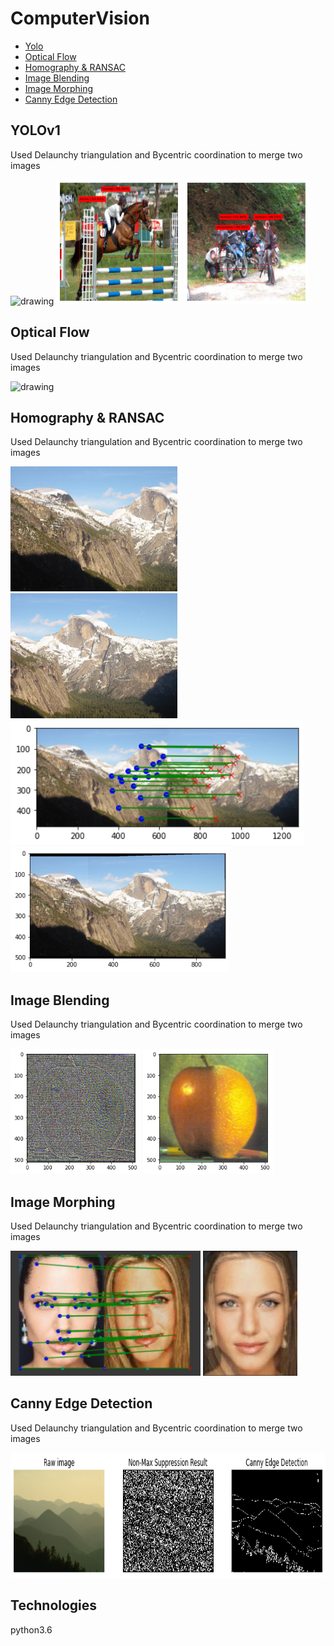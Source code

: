 # ComputerVision
- [Yolo](#yolov1)  
- [Optical Flow](#optical-flow)
- [Homography & RANSAC](#homography-&-ransac)
- [Image Blending](#image-blending)
- [Image Morphing](#image-morphing)
- [Canny Edge Detection](#canny-edge-detection)

## YOLOv1
<p>
Used Delaunchy triangulation and Bycentric coordination to merge two images</br>
</p>
<img src="YOLO/image/shortened_video2.gif" alt="drawing" height="200"/>
<img src="YOLO/image/val1.png" alt="drawing" height="200"/>
<img src="YOLO/image/val2.png" alt="drawing" height="200"/>

## Optical Flow
<p>
Used Delaunchy triangulation and Bycentric coordination to merge two images</br>
</p>
<img src="OpticalFlow/image/optical_demo.gif" alt="drawing" height="200"/>

## Homography & RANSAC
<p>
Used Delaunchy triangulation and Bycentric coordination to merge two images</br>
</p>
<img src="Homography & RANSAC/image/yosemite1.jpg" alt="drawing" height="200"/>
<img src="Homography & RANSAC/image/yosemite2.jpg" alt="drawing" height="200"/>
<img src="Homography & RANSAC/image/ransac.png" alt="drawing" height="200"/>
<img src="Homography & RANSAC/image/mix.png" alt="drawing" height="200"/>

## Image Blending
<p>
Used Delaunchy triangulation and Bycentric coordination to merge two images</br>
</p>
<img src="Laplacian Blending/image/middle_mix.png" alt="drawing" height="200"/>
<img src="Laplacian Blending/image/mixed.png" alt="drawing" height="200"/>

## Image Morphing
<p>
Used Delaunchy triangulation and Bycentric coordination to merge two images</br>
</p>
<img src="ImageMorphing/image/feature.png" alt="drawing" height="200"/>
<img src="ImageMorphing/image/mixed_face.png" alt="drawing" height="200"/>

## Canny Edge Detection
<p>
Used Delaunchy triangulation and Bycentric coordination to merge two images</br>
</p>
<img src="Canny Edge Detection/image/edges.png" alt="drawing" height="200"/>

## Technologies
python3.6
